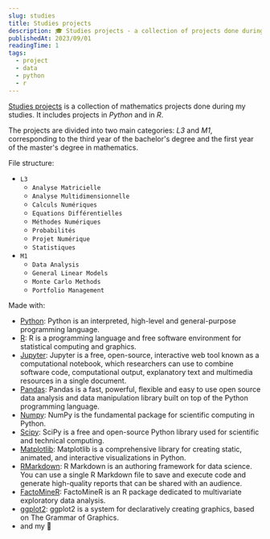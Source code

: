 ```yaml
---
slug: studies
title: Studies projects
description: 🎓 Studies projects - a collection of projects done during my studies.
publishedAt: 2023/09/01
readingTime: 1
tags:
  - project
  - data
  - python
  - r
---
```


[Studies projects](https://github.com/ArthurDanjou/studies) is a collection of mathematics projects done during my studies. It includes projects in _Python_ and in _R_.

The projects are divided into two main categories: _L3_ and _M1_, corresponding to the third year of the bachelor's degree and the first year of the master's degree in mathematics.

File structure:
- `L3`
  - `Analyse Matricielle`
  - `Analyse Multidimensionnelle`
  - `Calculs Numériques`
  - `Equations Différentielles`
  - `Méthodes Numériques`
  - `Probabilités`
  - `Projet Numérique`
  - `Statistiques`
- `M1`
  - `Data Analysis`
  - `General Linear Models`
  - `Monte Carlo Methods`
  - `Portfolio Management`

Made with:
- [Python](https://www.python.org): Python is an interpreted, high-level and general-purpose programming language.
- [R](https://www.r-project.org): R is a programming language and free software environment for statistical computing and graphics.
- [Jupyter](https://jupyter.org): Jupyter is a free, open-source, interactive web tool known as a computational notebook, which researchers can use to combine software code, computational output, explanatory text and multimedia resources in a single document.
- [Pandas](https://pandas.pydata.org): Pandas is a fast, powerful, flexible and easy to use open source data analysis and data manipulation library built on top of the Python programming language.
- [Numpy](https://numpy.org): NumPy is the fundamental package for scientific computing in Python.
- [Scipy](https://www.scipy.org): SciPy is a free and open-source Python library used for scientific and technical computing.
- [Matplotlib](https://matplotlib.org): Matplotlib is a comprehensive library for creating static, animated, and interactive visualizations in Python.
- [RMarkdown](https://rmarkdown.rstudio.com): R Markdown is an authoring framework for data science. You can use a single R Markdown file to save and execute code and generate high-quality reports that can be shared with an audience.
- [FactoMineR](https://factominer.free.fr/): FactoMineR is an R package dedicated to multivariate exploratory data analysis.
- [ggplot2](https://ggplot2.tidyverse.org): ggplot2 is a system for declaratively creating graphics, based on The Grammar of Graphics.
- and my 🧠

